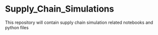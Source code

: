 # Supply_Chain_Simulations
This repository will contain supply chain simulation related notebooks and python files
